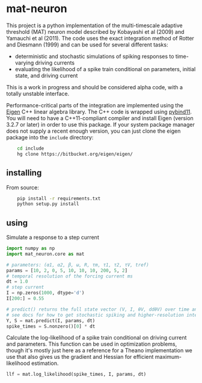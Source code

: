 # mat-neuron

This project is a python implementation of the multi-timescale adaptive threshold (MAT) neuron model described by Kobayashi et al (2009) and Yamauchi et al (2011). The code uses the exact integration method of Rotter and Diesmann (1999) and can be used for several different tasks:

- deterministic and stochastic simulations of spiking responses to time-varying driving currents
- evaluating the likelihood of a spike train conditional on parameters, initial state, and driving current

This is a work in progress and should be considered alpha code, with a totally unstable interface.

Performance-critical parts of the integration are implemented using the [Eigen](http://eigen.tuxfamily.org/) C++ linear algebra library. The C++ code is wrapped using [pybind11](https://github.com/pybind/pybind11). You will need to have a C++11-compliant compiler and install Eigen (version 3.2.7 or later) in order to use this package. If your system package manager does not supply a recent enough version, you can just clone the eigen package into the `include` directory:

``` bash
    cd include
    hg clone https://bitbucket.org/eigen/eigen/
```

## installing

From source:

``` bash
    pip install -r requirements.txt
    python setup.py install
```

## using

Simulate a response to a step current

``` python
import numpy as np
import mat_neuron.core as mat

# parameters: (α1, α2, β, ω, R, τm, τ1, τ2, τV, tref)
params = [10, 2, 0, 5, 10, 10, 10, 200, 5, 2]
# temporal resolution of the forcing current ms
dt = 1.0
# step current
I = np.zeros(1000, dtype='d')
I[200:] = 0.55

# predict() returns the full state vector (V, I, θV, ddθV) over time and a binary spike array
# see docs for how to get stochastic spiking and higher-resolution integration steps
Y, S = mat.predict(I, params, dt)
spike_times = S.nonzero()[0] * dt
```

Calculate the log-likelihood of a spike train conditional on driving current and parameters. This function can be used in optimization problems, though it's mostly just here as a reference for a Theano implementation we use that also gives us the gradient and Hessian for efficient maximum-likelihood estimation.

``` python
llf = mat.log_likelihood(spike_times, I, params, dt)
```
